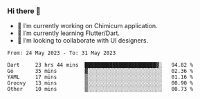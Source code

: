 ### Hi there 👋

<!--
**devcat37/devcat37** is a ✨ _special_ ✨ repository because its `README.md` (this file) appears on your GitHub profile.-->


- 🔭 I’m currently working on Chimicum application.
- 🌱 I’m currently learning Flutter/Dart.
- 👯 I’m looking to collaborate with UI designers.
<!-- - 🤔 I’m looking for help with ... -->

<!--START_SECTION:waka-->

```text
From: 24 May 2023 - To: 31 May 2023

Dart     23 hrs 44 mins  ███████████████████████▓░   94.82 %
Go       35 mins         ▓░░░░░░░░░░░░░░░░░░░░░░░░   02.36 %
YAML     17 mins         ▒░░░░░░░░░░░░░░░░░░░░░░░░   01.16 %
Groovy   13 mins         ▒░░░░░░░░░░░░░░░░░░░░░░░░   00.90 %
Other    10 mins         ▒░░░░░░░░░░░░░░░░░░░░░░░░   00.73 %
```

<!--END_SECTION:waka-->
